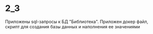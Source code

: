 # 2_3
Приложены sql-запросы к БД "Библиотека". Приложен докер файл, скрипт для создания базы данных и наполнения ее значениями
